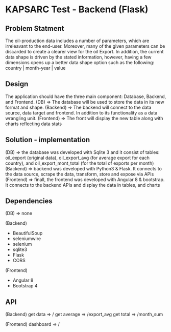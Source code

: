 # KAPSARC Test - Backend (Flask)

## Problem Statment 
The oil-production data includes a number of parameters, which are irreleavant to the end-user. Moreover, many of the given parameters can be discarded to create a clearer view for the oil Export. In addition, the current data shape is driven by the stated information, however, having a few dimensions opens up a better data shape option such as the following:
country | month-year | value

## Design
The application should have the three main component: Database, Backend, and Frontend. 
(DB) => The database will be used to store the data in its new format and shape. 
(Backend) => The backend will connect to the data source, data target and frontend. In addition to its functionality as a data wrangling unit.
(Frontend) => The front will display the new table along with charts reflecting data stats

## Solution - implementation 
(DB) => the database was developed with Sqlite 3 and it consist of tables: oil_export (original data), oil_export_avg (for average export for each country), and oil_export_mont_total (for the total of exports per month)
(Backend) => backend was developed with Python3 & Flask. It connects to the data source, scrape the data, transform, store and expose via APIs
(Frontend) => finall, the frontend was developed with Angular 8 & bootstrap. It connects to the backend APIs and display the data in tables, and charts

## Dependencies
(DB) => none

(Backend)
- BeautifulSoup
- seleniumwire
- selenium
- sqlite3
- Flask
- CORS

(Frontend) 
- Angular 8
- Bootstrap 4

## API
(Backend)
get data => /
get average => /export_avg
get total => /month_sum

(Frontend)
dashboard => /

